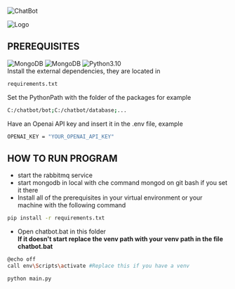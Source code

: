 ![ChatBot](https://cdn.discordapp.com/attachments/733391066136313879/1147239203466379286/CHATBOT.png)

![Logo](https://img.shields.io/badge/Created%20by-GabryWasTaken-blue)
 

## PREREQUISITES
![MongoDB](https://img.shields.io/badge/Install-MongoDB-orange?link=https%3A%2F%2Fwww.mongodb.com%2Ftry%2Fdownload%2Fcommunity)
![MongoDB](https://img.shields.io/badge/Install-RabbitMQ-green?link=https%3A%2F%2Fwww.rabbitmq.com%2Fdownload.html)
![Python3.10](https://img.shields.io/badge/Install-Python%203.10%20or%20greater-blue?link=https%3A%2F%2Fwww.python.org%2Fdownloads%2F) \
Install the external dependencies, they are located in
```bash
requirements.txt
```
Set the PythonPath with the folder of the packages for example
```bash
C:/chatbot/bot;C:/chatbot/database;...
```
Have an Openai API key and insert it in the .env file, example
```bash
OPENAI_KEY = "YOUR_OPENAI_API_KEY"
```
## HOW TO RUN PROGRAM

* start the rabbitmq service
* start mongodb in local with che command mongod on git bash if you set it there
* Install all of the prerequisites in your virtual environment or your machine with the following command
```bash
pip install -r requirements.txt
```
* Open chatbot.bat in this folder \
**If it doesn't start replace the venv path with your venv path in the file chatbot.bat**
```bash
@echo off
call env\Scripts\activate #Replace this if you have a venv

python main.py
```
